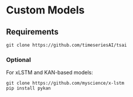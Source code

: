 # Custom Models

## Requirements
```
git clone https://github.com/timeseriesAI/tsai
```

### Optional
For xLSTM and KAN-based models:
```
git clone https://github.com/myscience/x-lstm
pip install pykan
```
